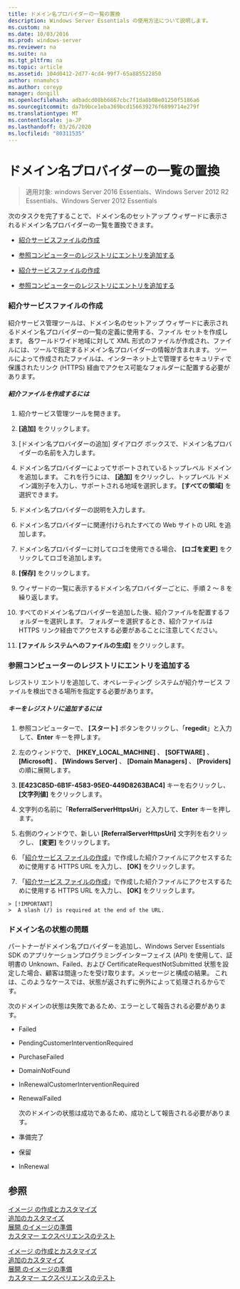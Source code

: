 ```yaml
---
title: ドメイン名プロバイダーの一覧の置換
description: Windows Server Essentials の使用方法について説明します。
ms.custom: na
ms.date: 10/03/2016
ms.prod: windows-server
ms.reviewer: na
ms.suite: na
ms.tgt_pltfrm: na
ms.topic: article
ms.assetid: 104d0412-2d77-4cd4-99f7-65a885522850
author: nnamuhcs
ms.author: coreyp
manager: dongill
ms.openlocfilehash: adbadcd08bb6867cbc7f1da8b08e01250f5186a6
ms.sourcegitcommit: da7b9bce1eba369bcd156639276f6899714e279f
ms.translationtype: MT
ms.contentlocale: ja-JP
ms.lasthandoff: 03/26/2020
ms.locfileid: "80311535"
---
```

# <a name="replace-the-list-of-domain-name-providers"></a>ドメイン名プロバイダーの一覧の置換

>適用対象: windows Server 2016 Essentials、Windows Server 2012 R2 Essentials、Windows Server 2012 Essentials

次のタスクを完了することで、ドメイン名のセットアップ ウィザードに表示されるドメイン名プロバイダーの一覧を置換できます。  


-   [紹介サービスファイルの作成](Replace-the-List-of-Domain-Name-Providers.md#BKMK_ReferralFiles)  

-   [参照コンピューターのレジストリにエントリを追加する](Replace-the-List-of-Domain-Name-Providers.md#BKMK_AddRegistry)  

-   [紹介サービスファイルの作成](../install/Replace-the-List-of-Domain-Name-Providers.md#BKMK_ReferralFiles)  

-   [参照コンピューターのレジストリにエントリを追加する](../install/Replace-the-List-of-Domain-Name-Providers.md#BKMK_AddRegistry)  


###  <a name="create-the-referral-service-files"></a><a name="BKMK_ReferralFiles"></a>紹介サービスファイルの作成  
 紹介サービス管理ツールは、ドメイン名のセットアップ ウィザードに表示されるドメイン名プロバイダーの一覧の定義に使用する、ファイル セットを作成します。 各ワールドワイド地域に対して XML 形式のファイルが作成され、ファイルには、ツールで指定するドメイン名プロバイダーの情報が含まれます。 ツールによって作成されたファイルは、インターネット上で管理するセキュリティで保護されたリンク (HTTPS) 経由でアクセス可能なフォルダーに配置する必要があります。  

##### <a name="to-create-the-referral-files"></a>紹介ファイルを作成するには  

1.  紹介サービス管理ツールを開きます。  

2.  **[追加]** をクリックします。  

3.  [ドメイン名プロバイダーの追加] ダイアログ ボックスで、ドメイン名プロバイダーの名前を入力します。  

4.  ドメイン名プロバイダーによってサポートされているトップレベル ドメインを追加します。 これを行うには、 **[追加]** をクリックし、トップレベル ドメイン識別子を入力し、サポートされる地域を選択します。 **[すべての領域]** を選択できます。  

5.  ドメイン名プロバイダーの説明を入力します。  

6.  ドメイン名プロバイダーに関連付けられたすべての Web サイトの URL を追加します。  

7.  ドメイン名プロバイダーに対してロゴを使用できる場合、 **[ロゴを変更]** をクリックしてロゴを追加します。  

8.  **[保存]** をクリックします。  

9. ウィザードの一覧に表示するドメイン名プロバイダーごとに、手順 2 ～ 8 を繰り返します。  

10. すべてのドメイン名プロバイダーを追加した後、紹介ファイルを配置するフォルダーを選択します。 フォルダーを選択するとき、紹介ファイルは HTTPS リンク経由でアクセスする必要があることに注意してください。  

11. **[ファイル システムへのファイルの生成]** をクリックします。  

###  <a name="add-an-entry-to-the-registry-on-the-reference-computer"></a><a name="BKMK_AddRegistry"></a>参照コンピューターのレジストリにエントリを追加する  
 レジストリ エントリを追加して、オペレーティング システムが紹介サービス ファイルを検出できる場所を指定する必要があります。  

##### <a name="to-add-a-key-to-the-registry"></a>キーをレジストリに追加するには  

1.  参照コンピューターで、 **[スタート]** ボタンをクリックし、「**regedit**」と入力して、**Enter** キーを押します。  

2.  左のウィンドウで、 **[HKEY_LOCAL_MACHINE]** 、 **[SOFTWARE]** 、 **[Microsoft]** 、 **[Windows Server]** 、 **[Domain Managers]** 、 **[Providers]** の順に展開します。  

3.  **[E423C85D-6B1F-4583-95E0-449D8263BAC4]** キーを右クリックし、 **[文字列値]** をクリックします。  

4.  文字列の名前に「**ReferralServerHttpsUri**」と入力して、**Enter** キーを押します。  

5.  右側のウィンドウで、新しい **[ReferralServerHttpsUri]** 文字列を右クリックし、 **[変更]** をクリックします。  


6.  「[紹介サービス ファイルの作成](Replace-the-List-of-Domain-Name-Providers.md#BKMK_ReferralFiles)」で作成した紹介ファイルにアクセスするために使用する HTTPS URL を入力し、 **[OK]** をクリックします。  

6.  「[紹介サービス ファイルの作成](../install/Replace-the-List-of-Domain-Name-Providers.md#BKMK_ReferralFiles)」で作成した紹介ファイルにアクセスするために使用する HTTPS URL を入力し、 **[OK]** をクリックします。  


~~~
> [!IMPORTANT]
>  A slash (/) is required at the end of the URL.  
~~~

###  <a name="domain-name-status-issues"></a><a name="BKMK_ReplaceDomainNameProviders"></a>ドメイン名の状態の問題  
 パートナーがドメイン名プロバイダーを追加し、Windows Server Essentials SDK のアプリケーションプログラミングインターフェイス (API) を使用して、証明書の Unknown、Failed、および CertificateRequestNotSubmitted 状態を設定した場合、顧客は間違ったを受け取ります。メッセージと構成の結果。 これは、このようなケースでは、状態が返されずに例外によって処理されるからです。  

 次のドメインの状態は失敗であるため、エラーとして報告される必要があります。  

- Failed  

- PendingCustomerInterventionRequired  

- PurchaseFailed  

- DomainNotFound  

- InRenewalCustomerInterventionRequired  

- RenewalFailed  

  次のドメインの状態は成功であるため、成功として報告される必要があります。  

- 準備完了  

- 保留  

- InRenewal  

## <a name="see-also"></a>参照  

 [イメージ  の作成とカスタマイズ](Creating-and-Customizing-the-Image.md)  
 [追加のカスタマイズ](Additional-Customizations.md)   
 [展開  のイメージの準備](Preparing-the-Image-for-Deployment.md)  
 [カスタマー エクスペリエンスのテスト](Testing-the-Customer-Experience.md)

 [イメージ  の作成とカスタマイズ](../install/Creating-and-Customizing-the-Image.md)  
 [追加のカスタマイズ](../install/Additional-Customizations.md)   
 [展開  のイメージの準備](../install/Preparing-the-Image-for-Deployment.md)  
 [カスタマー エクスペリエンスのテスト](../install/Testing-the-Customer-Experience.md)

